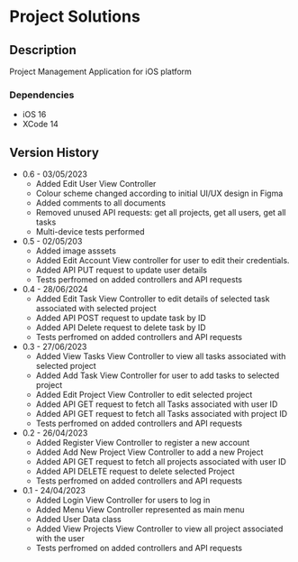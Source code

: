 # Project Solutions

## Description

Project Management Application for iOS platform

### Dependencies

* iOS 16
* XCode 14

## Version History
* 0.6 - 03/05/2023
  * Added Edit User View Controller
   * Colour scheme changed according to initial UI/UX design in Figma
  * Added comments to all documents 
  * Removed unused API requests: get all projects, get all users, get all tasks
  * Multi-device tests performed
* 0.5 - 02/05/203
	* Added image asssets
	* Added Edit Account View controller for user to edit their credentials.
  * Added API PUT request to update user details
  * Tests perfromed on added controllers and API requests
* 0.4 - 28/06/2024
	* Added Edit Task View Controller to edit details of selected task associated with selected project
	* Added API POST request to update task by ID
 	* Added API Delete request to delete task by ID
  * Tests perfromed on added controllers and API requests
* 0.3 - 27/06/2023
	* Added View Tasks View Controller to view all tasks associated with selected project
	* Added Add Task View Controller for user to add tasks to selected project
	* Added Edit Project View Controller to edit selected project
  * Added API GET request to fetch all Tasks associated with user ID
  * Added API GET request to fetch all Tasks associated with project ID
  * Tests perfromed on added controllers and API requests
* 0.2 - 26/04/2023
	* Added Register View Controller to register a new account
	* Added Add New Project View Controller to add a new Project
	* Added API GET request to fetch all projects associated with user ID
	* Added API DELETE request to delete selected Project 
  * Tests perfromed on added controllers and API requests
* 0.1 - 24/04/2023
	* Added Login View Controller for users to log in
	* Added Menu View Controller represented as main menu
	* Added User Data class
	* Added View Projects View Controller to view all project associated with the user
	* Tests perfromed on added controllers and API requests
